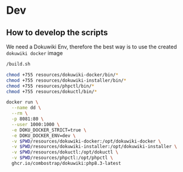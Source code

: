 # Dev


## How to develop the scripts

We need a Dokuwiki Env, therefore the best way is to use the created
`dokuwiki docker` image 

```bash
/build.sh

chmod +755 resources/dokuwiki-docker/bin/*
chmod +755 resources/dokuwiki-installer/bin/*
chmod +755 resources/phpctl/bin/*
chmod +755 resources/dokuctl/bin/*

docker run \
  --name dd \
  --rm \
  -p 8081:80 \
  --user 1000:1000 \
  -e DOKU_DOCKER_STRICT=true \
  -e DOKU_DOCKER_ENV=dev \
  -v $PWD/resources/dokuwiki-docker:/opt/dokuwiki-docker \
  -v $PWD/resources/dokuwiki-installer:/opt/dokuwiki-installer \
  -v $PWD/resources/dokuctl:/opt/dokuctl \
  -v $PWD/resources/phpctl:/opt/phpctl \
  ghcr.io/combostrap/dokuwiki:php8.3-latest
```
